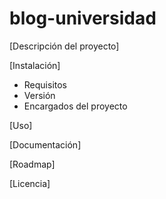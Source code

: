 # blog-universidad

[Descripción del proyecto]

[Instalación]
- Requisitos
- Versión
- Encargados del proyecto


[Uso]

[Documentación]

[Roadmap]

[Licencia]

